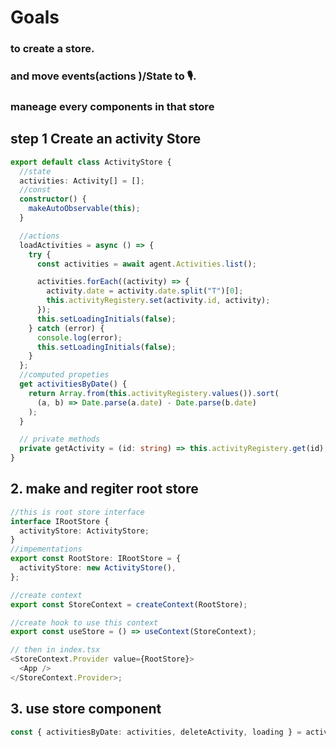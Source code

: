 # Goals

### to create a store.

### and move events(actions )/State to 🎙.

### maneage every components in that store

## step 1 Create an activity Store

```ts
export default class ActivityStore {
  //state
  activities: Activity[] = [];
  //const
  constructor() {
    makeAutoObservable(this);
  }

  //actions
  loadActivities = async () => {
    try {
      const activities = await agent.Activities.list();

      activities.forEach((activity) => {
        activity.date = activity.date.split("T")[0];
        this.activityRegistery.set(activity.id, activity);
      });
      this.setLoadingInitials(false);
    } catch (error) {
      console.log(error);
      this.setLoadingInitials(false);
    }
  };
  //computed propeties
  get activitiesByDate() {
    return Array.from(this.activityRegistery.values()).sort(
      (a, b) => Date.parse(a.date) - Date.parse(b.date)
    );
  }

  // private methods
  private getActivity = (id: string) => this.activityRegistery.get(id);
}
```

## 2. make and regiter root store

```ts
//this is root store interface
interface IRootStore {
  activityStore: ActivityStore;
}
//impementations
export const RootStore: IRootStore = {
  activityStore: new ActivityStore(),
};

//create context
export const StoreContext = createContext(RootStore);

//create hook to use this context
export const useStore = () => useContext(StoreContext);

// then in index.tsx
<StoreContext.Provider value={RootStore}>
  <App />
</StoreContext.Provider>;
```

## 3. use store component

```ts
const { activitiesByDate: activities, deleteActivity, loading } = activityStore;
```
